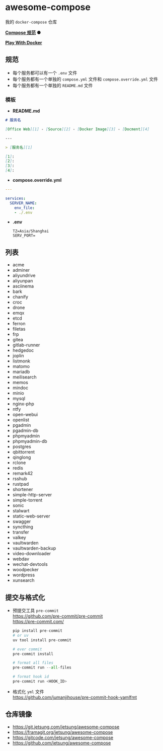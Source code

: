 # awesome-compose

我的 `docker-compose` 仓库

[**Compose 规范**](https://github.com/compose-spec/compose-spec) ● 

[**Play With Docker**](https://labs.play-with-docker.com/?stack=https://raw.githubusercontent.com/jetsung/awesome-compose/refs/heads/main/filetas/compose.yml)

## 规范

- 每个服务都可以有一个 `.env` 文件
- 每个服务都有一个单独的 `compose.yml` 文件和 `compose.override.yml` 文件
- 每个服务都有一个单独的 `README.md` 文件

### 模板
- **README.md** 
```markdown
# 服务名

[Office Web][1] - [Source][2] - [Docker Image][3] - [Docment][4]

---

> [服务名][1] 

[1]:
[2]:
[3]:
[4]:
```

- **compose.override.yml**
```yaml
---

services:
  SERVER_NAME:
    env_file:
    - ./.env
```

- **.env**
  ```dotenv
  TZ=Asia/Shanghai
  SERV_PORT=
  ```

## 列表

- acme
- adminer
- aliyundrive
- aliyunpan
- asciinema
- bark
- chanify
- croc
- drone
- emqx
- etcd
- ferron
- filetas
- frp
- gitea
- gitlab-runner
- hedgedoc
- joplin
- listmonk
- matomo
- mariadb
- meilisearch
- memos
- mindoc
- minio
- mysql
- nginx-php
- ntfy
- open-webui
- openlist
- pgadmin
- pgadmin-db
- phpmyadmin
- phpmyadmin-db
- postgres
- qbittorrent
- qinglong
- rclone
- redis
- remark42
- rsshub
- rustpad
- shortener
- simple-http-server
- simple-torrent
- sonic
- stalwart
- static-web-server
- swagger
- syncthing
- transfer
- valkey
- vaultwarden
- vaultwarden-backup
- video-downloader
- webdav
- wechat-devtools
- woodpecker
- wordpress
- xunsearch

## 提交与格式化

- 预提交工具 `pre-commit`  
  https://github.com/pre-commit/pre-commit  
  https://pre-commit.com/

  ```python
  pip install pre-commit
  # or uv
  uv tool install pre-commit

  # ever commit
  pre-commit install

  # format all files
  pre-commit run --all-files

  # format hook id
  pre-commit run <HOOK_ID>
  ```

- 格式化 `yml` 文件  
  https://github.com/jumanjihouse/pre-commit-hook-yamlfmt

## 仓库镜像

- https://git.jetsung.com/jetsung/awesome-compose
- https://framagit.org/jetsung/awesome-compose
- https://gitcode.com/jetsung/awesome-compose
- https://github.com/jetsung/awesome-compose
